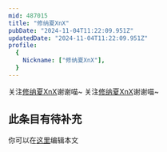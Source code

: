 ```yaml
---
mid: 487015
title: "修纳夏XnX"
pubDate: "2024-11-04T11:22:09.951Z"
updatedDate: "2024-11-04T11:22:09.951Z"
profile:
  {
    Nickname: ["修纳夏XnX"],
  }
---
```


关注[修纳夏XnX](https://space.bilibili.com/487015)谢谢喵~ 关注[修纳夏XnX](https://space.bilibili.com/487015)谢谢喵~

## 此条目有待补充
你可以在[这里](https://github.com/Yuhanawa/VTuber.ICU/edit/master/src/content/v/修纳夏XnX/index.md)编辑本文
